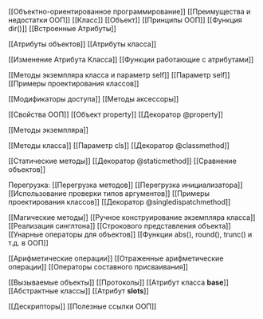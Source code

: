 [[Объектно-ориентированное программирование]]
[[Преимущества и недостатки ООП]]
[[Класс]]
[[Объект]]
[[Принципы ООП]]
[[Функция dir()]]
[[Встроенные Атрибуты]]

[[Атрибуты объектов]]
[[Атрибуты класса]]

[[Изменение Атрибута Класса]]
[[Функции работающие с атрибутами]]

[[Методы экземпляра класса и параметр self]]
[[Параметр self]]
[[Примеры проектирования классов]]

[[Модификаторы доступа]]
[[Методы аксессоры]]

[[Свойства ООП]]
[[Объект property]]
[[Декоратор @property]]

[[Методы экземпляра]]

[[Методы класса]]
[[Параметр cls]]
[[Декоратор @classmethod]]

[[Статические методы]]
[[Декоратор @staticmethod]]
[[Сравнение объектов]]

Перегрузка:
[[Перегрузка методов]]
[[Перегрузка инициализатора]]
[[Использование проверки типов аргументов]]
[[Примеры проектирования классов]]
[[Декоратор @singledispatchmethod]]

[[Магические методы]]
[[Ручное конструирование экземпляра класса]]
[[Реализация синглтона]]
[[Строкового представления объекта]]
[[Унарные операторы для объектов]]
[[Функции abs(), round(), trunc() и т.д. в ООП]]

[[Арифметические операции]]
[[Отраженные арифметические операции]]
[[Операторы составного присваивания]]

[[Вызываемые объекты]]
[[Протоколы]]
[[Атрибут класса __base__]]
[[Абстрактные классы]]
[[Атрибут __slots__]]


[[Дескрипторы]]
[[Полезные ссылки ООП]]